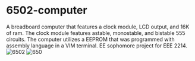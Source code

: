 # 6502-computer
 A breadboard computer that features a clock module, LCD output, and 16K of ram. The clock module features astable, monostable, and bistable 555 circuits. The computer utilizes a EEPROM that was programmed with assembly language in a VIM terminal. EE sophomore project for EEE 2214.
![6502](IMG_0956.png)
![650]()
